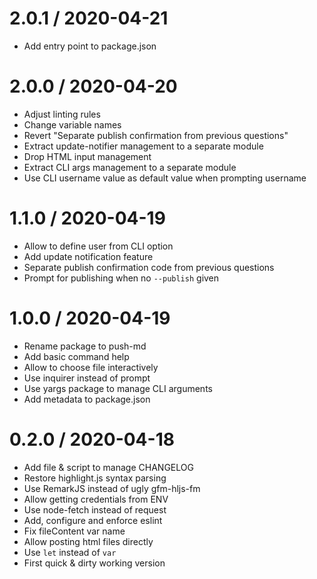 
2.0.1 / 2020-04-21
==================

  * Add entry point to package.json

2.0.0 / 2020-04-20
==================

  * Adjust linting rules
  * Change variable names
  * Revert "Separate publish confirmation from previous questions"
  * Extract update-notifier management to a separate module
  * Drop HTML input management
  * Extract CLI args management to a separate module
  * Use CLI username value as default value when prompting username

1.1.0 / 2020-04-19
==================

  * Allow to define user from CLI option
  * Add update notification feature
  * Separate publish confirmation code from previous questions
  * Prompt for publishing when no `--publish` given

1.0.0 / 2020-04-19
==================

  * Rename package to push-md
  * Add basic command help
  * Allow to choose file interactively
  * Use inquirer instead of prompt
  * Use yargs package to manage CLI arguments
  * Add metadata to package.json

0.2.0 / 2020-04-18
==================

  * Add file & script to manage CHANGELOG
  * Restore highlight.js syntax parsing
  * Use RemarkJS instead of ugly gfm-hljs-fm
  * Allow getting credentials from ENV
  * Use node-fetch instead of request
  * Add, configure and enforce eslint
  * Fix fileContent var name
  * Allow posting html files directly
  * Use `let` instead of `var`
  * First quick & dirty working version

